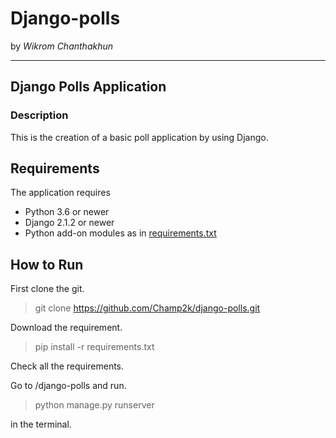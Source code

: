 # Django-polls
by *Wikrom Chanthakhun*

---

 ## Django Polls Application
### Description
 This is the creation of a basic poll application by using Django.

## Requirements

 The application requires
 * Python 3.6 or newer
 * Django 2.1.2 or newer
 * Python add-on modules as in [requirements.txt](requirements.txt)

 ## How to Run
First clone the git.
>git clone https://github.com/Champ2k/django-polls.git

Download the requirement.
>pip install -r requirements.txt

Check all the requirements.
<br>

Go to /django-polls and run.
> python manage.py runserver

in the terminal.
